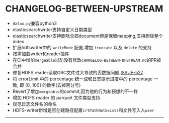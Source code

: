 # CHANGELOG-BETWEEN-UPSTREAM

* `datax.py`兼容python3
* elasticsearchwriter支持自定义日期类型
* elasticsearchwriter支持删除全部document但是保留mapping,支持删除整个index
* 扩展hdfswriter中的 `writeMode` 配置,增加 `truncate` 以及 `delete` 的支持
* 按需加载writer和reader插件
* 在CI中增加`mergeable`以防没有修改`CHANGELOG-BETWEEN-UPSTREAM.md`的PR被合并
* 修复HDFS reader读取ORC文件过大导致的丢数据问题,[ISSUE-527][1]
* 将 errorLimit 中的 percentage 统一成和日志提示进度中的 percentage 一致, 即 [0, 100] 的数字(去掉百分号)
* Revert了增加`mergeable`的commit,因为他的行为和预想的不一样
* 增加 HDFS reader 的 parquet 文件类型支持
* 规范日志文件名的命名
* HDFS-writer新增是否创建路径配置`crtPathNotExists`和文件写入人`user`

---

[1]: https://github.com/alibaba/DataX/issues/527
